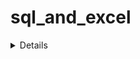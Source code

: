 # sql_and_excel

<details>
| Rank | Languages |
|-----:|-----------|
|     1| Javascript|
|     2| Python    |
|     3| SQL       |

</details>
